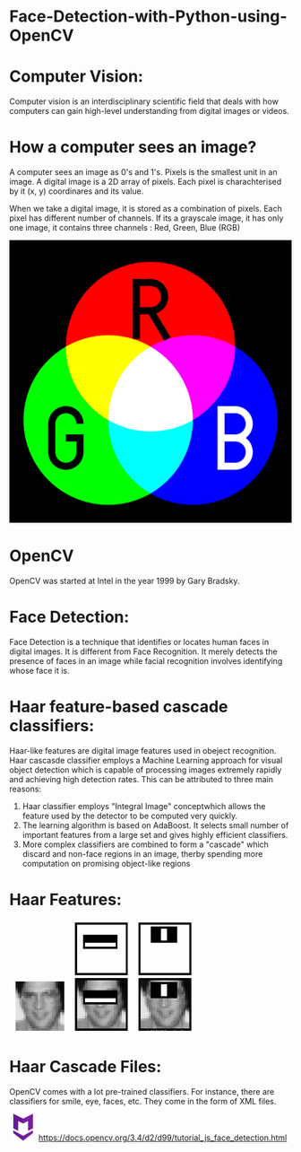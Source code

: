 # Face-Detection-with-Python-using-OpenCV

# Computer Vision:

Computer vision is an interdisciplinary scientific field that deals with how computers can gain high-level understanding from digital images or videos.

# How a computer sees an image?

A computer sees an image as 0's and 1's. Pixels is the smallest unit in an image. A digital image is a 2D array of pixels. Each pixel is charachterised by it (x, y) coordinares and its value.

When we take a digital image, it is stored as a combination of pixels. Each pixel has different number of channels. If its a grayscale image, it has only one image, it contains three channels : Red, Green, Blue (RGB)

![github-small](images/RGB.svg.png)

# OpenCV

OpenCV was started at Intel in the year 1999 by Gary Bradsky.

# Face Detection:

Face Detection is a technique that identifies or locates human faces in digital images.
It is different from Face Recognition.
It merely detects the presence of faces in an image while facial recognition involves identifying whose face it is.

# Haar feature-based cascade classifiers:

Haar-like features are digital image features used in obeject recognition.
Haar cascasde classifier employs a Machine Learning approach for visual object detection which is capable of processing images extremely rapidly and achieving high detection rates. This can be attributed to three main reasons:

1) Haar classifier employs "Integral Image" conceptwhich allows the feature used by the detector to be computed very quickly.
2) The learning algorithm is based on AdaBoost. It selects small number of important features from a large set and gives highly efficient classifiers.
3) More complex classifiers are combined to form a "cascade" which discard and non-face regions in an image, therby spending more computation on promising object-like regions

# Haar Features:
![](images/haar.png)

# Haar Cascade Files:

OpenCV comes with a lot pre-trained classifiers. For instance, there are classifiers for smile, eye, faces, etc. 
They come in the form of XML files.

![](inline/icon48.png) https://docs.opencv.org/3.4/d2/d99/tutorial_js_face_detection.html
